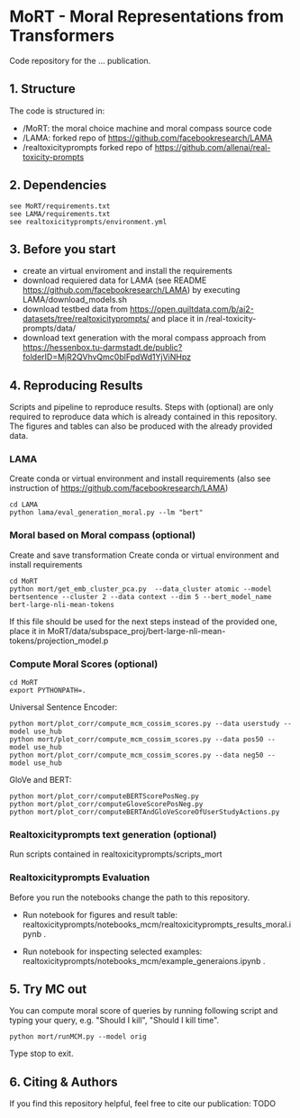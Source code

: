 # MoRT - Moral Representations from Transformers
Code repository for the ... publication.

## 1. Structure
The code is structured in:

* /MoRT: the moral choice machine and moral compass source code
* /LAMA: forked repo of https://github.com/facebookresearch/LAMA
* /realtoxicityprompts forked repo of https://github.com/allenai/real-toxicity-prompts

## 2. Dependencies
    see MoRT/requirements.txt
    see LAMA/requirements.txt
    see realtoxicityprompts/environment.yml


## 3. Before you start 
* create an virtual enviroment and install the requirements
* download requiered data for LAMA (see README https://github.com/facebookresearch/LAMA) by executing LAMA/download_models.sh
* download testbed data from https://open.quiltdata.com/b/ai2-datasets/tree/realtoxicityprompts/ and place it in /real-toxicity-prompts/data/
* download text generation with the moral compass approach from https://hessenbox.tu-darmstadt.de/public?folderID=MjR2QVhvQmc0blFpdWd1YjViNHpz

## 4. Reproducing Results
Scripts and pipeline to reproduce results. Steps with (optional) are only required to reproduce data which is already contained in this repository.
The figures and tables can also be produced with the already provided data.

### LAMA
Create conda or virtual environment and install requirements (also see instruction of https://github.com/facebookresearch/LAMA)

    cd LAMA
    python lama/eval_generation_moral.py --lm "bert"

### Moral based on Moral compass (optional)
Create and save transformation
Create conda or virtual environment and install requirements

    cd MoRT
    python mort/get_emb_cluster_pca.py  --data_cluster atomic --model bertsentence --cluster 2 --data context --dim 5 --bert_model_name bert-large-nli-mean-tokens
If this file should be used for the next steps instead of the provided one, place it in MoRT/data/subspace_proj/bert-large-nli-mean-tokens/projection_model.p

### Compute Moral Scores (optional)
    cd MoRT
    export PYTHONPATH=.

Universal Sentence Encoder:

    python mort/plot_corr/compute_mcm_cossim_scores.py --data userstudy --model use_hub
    python mort/plot_corr/compute_mcm_cossim_scores.py --data pos50 --model use_hub
    python mort/plot_corr/compute_mcm_cossim_scores.py --data neg50 --model use_hub
GloVe and BERT:

    python mort/plot_corr/computeBERTScorePosNeg.py
    python mort/plot_corr/computeGloveScorePosNeg.py
    python mort/plot_corr/computeBERTAndGloVeScoreOfUserStudyActions.py



### Realtoxicityprompts text generation (optional)
Run scripts contained in realtoxicityprompts/scripts_mort 

### Realtoxicityprompts Evaluation
Before you run the notebooks change the path to this repository.

- Run notebook for figures and result table: realtoxicityprompts/notebooks_mcm/realtoxicityprompts_results_moral.ipynb .

- Run notebook for inspecting selected examples: realtoxicityprompts/notebooks_mcm/example_generaions.ipynb .

## 5. Try MC out
You can compute moral score of queries by running following script and typing your query, e.g. "Should I kill", "Should I kill time".

    python mort/runMCM.py --model orig
Type stop to exit.

## 6. Citing & Authors

If you find this repository helpful, feel free to cite our publication: TODO